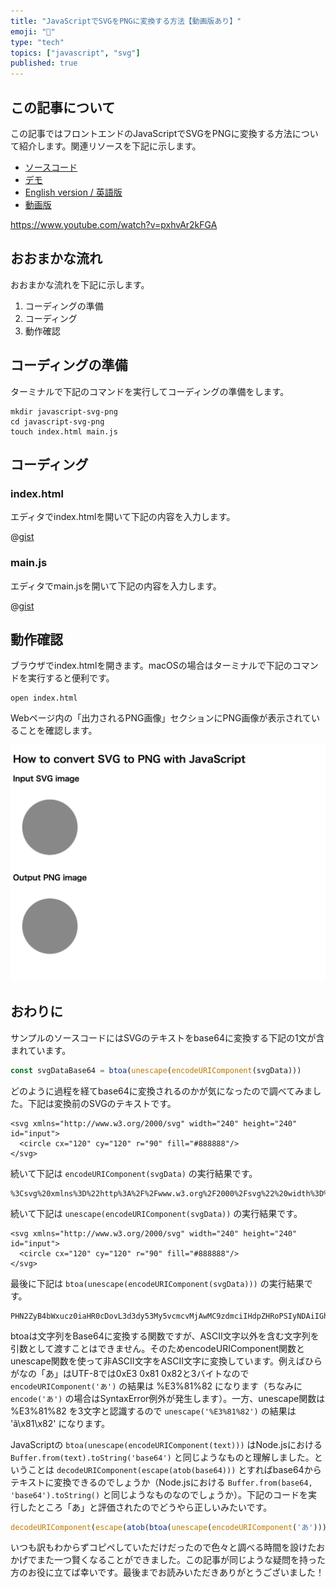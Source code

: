 ```yaml
---
title: "JavaScriptでSVGをPNGに変換する方法【動画版あり】"
emoji: "🌅"
type: "tech"
topics: ["javascript", "svg"]
published: true
---
```


## この記事について

この記事ではフロントエンドのJavaScriptでSVGをPNGに変換する方法について紹介します。関連リソースを下記に示します。

- [ソースコード](https://gist.github.com/tatsuyasusukida/1261585e3422da5645a1cbb9cf8813d6#file-index-html)
- [デモ](https://gist.githack.com/tatsuyasusukida/1261585e3422da5645a1cbb9cf8813d6/raw/index.html)
- [English version / 英語版](https://gist.github.com/tatsuyasusukida/1261585e3422da5645a1cbb9cf8813d6)
- [動画版](https://www.youtube.com/watch?v=pxhvAr2kFGA)

https://www.youtube.com/watch?v=pxhvAr2kFGA



## おおまかな流れ

おおまかな流れを下記に示します。

1. コーディングの準備
2. コーディング
3. 動作確認



## コーディングの準備

ターミナルで下記のコマンドを実行してコーディングの準備をします。

```shell
mkdir javascript-svg-png
cd javascript-svg-png
touch index.html main.js
```



## コーディング

### index.html

エディタでindex.htmlを開いて下記の内容を入力します。

@[gist](https://gist.github.com/tatsuyasusukida/1261585e3422da5645a1cbb9cf8813d6?file=index.html)

### main.js

エディタでmain.jsを開いて下記の内容を入力します。

@[gist](https://gist.github.com/tatsuyasusukida/1261585e3422da5645a1cbb9cf8813d6?file=main.js)



## 動作確認

ブラウザでindex.htmlを開きます。macOSの場合はターミナルで下記のコマンドを実行すると便利です。

```shell
open index.html
```

Webページ内の「出力されるPNG画像」セクションにPNG画像が表示されていることを確認します。

![ブラウザでindex.htmlを開いた様子です。Webページの見出しは「JavaScriptでSVGをPNGに変換する方法」であり、「入力されるSVG画像」セクションと「出力されるPNG画像」セクションには同じ灰色の円の画像がそれぞれ含まれています。](/images/articles/javascript-svg-png/img-check-01.png)



## おわりに

サンプルのソースコードにはSVGのテキストをbase64に変換する下記の1文が含まれています。

```js
const svgDataBase64 = btoa(unescape(encodeURIComponent(svgData)))
```

どのように過程を経てbase64に変換されるのかが気になったので調べてみました。下記は変換前のSVGのテキストです。

```
<svg xmlns="http://www.w3.org/2000/svg" width="240" height="240" id="input">
  <circle cx="120" cy="120" r="90" fill="#888888"/>
</svg>
```

続いて下記は `encodeURIComponent(svgData)` の実行結果です。

```
%3Csvg%20xmlns%3D%22http%3A%2F%2Fwww.w3.org%2F2000%2Fsvg%22%20width%3D%22240%22%20height%3D%22240%22%20id%3D%22input%22%3E%0A%20%20%20%20%20%20%20%20%3Ccircle%20cx%3D%22120%22%20cy%3D%22120%22%20r%3D%2290%22%20fill%3D%22%23888888%22%2F%3E%0A%20%20%20%20%20%20%3C%2Fsvg%3E
```

続いて下記は `unescape(encodeURIComponent(svgData))` の実行結果です。

```
<svg xmlns="http://www.w3.org/2000/svg" width="240" height="240" id="input">
  <circle cx="120" cy="120" r="90" fill="#888888"/>
</svg>
```

最後に下記は `btoa(unescape(encodeURIComponent(svgData)))` の実行結果です。

```
PHN2ZyB4bWxucz0iaHR0cDovL3d3dy53My5vcmcvMjAwMC9zdmciIHdpZHRoPSIyNDAiIGhlaWdodD0iMjQwIiBpZD0iaW5wdXQiPgogICAgICAgIDxjaXJjbGUgY3g9IjEyMCIgY3k9IjEyMCIgcj0iOTAiIGZpbGw9IiM4ODg4ODgiLz4KICAgICAgPC9zdmc+
```

btoaは文字列をBase64に変換する関数ですが、ASCII文字以外を含む文字列を引数として渡すことはできません。そのためencodeURIComponent関数とunescape関数を使って非ASCII文字をASCII文字に変換しています。例えばひらがなの「あ」はUTF-8では0xE3 0x81 0x82と3バイトなので `encodeURIComponent('あ')` の結果は %E3%81%82 になります（ちなみに `encode('あ')` の場合はSyntaxError例外が発生します）。一方、unescape関数は %E3%81%82 を3文字と認識するので `unescape('%E3%81%82')` の結果は 'ã\x81\x82' になります。

JavaScriptの `btoa(unescape(encodeURIComponent(text)))` はNode.jsにおける `Buffer.from(text).toString('base64')` と同じようなものと理解しました。ということは `decodeURIComponent(escape(atob(base64)))` とすればbase64からテキストに変換できるのでしょうか（Node.jsにおける `Buffer.from(base64, 'base64').toString()` と同じようなものなのでしょうか）。下記のコードを実行したところ「あ」と評価されたのでどうやら正しいみたいです。

```js
decodeURIComponent(escape(atob(btoa(unescape(encodeURIComponent('あ'))))))
```

いつも訳もわからずコピペしていただけだったので色々と調べる時間を設けたおかげでまた一つ賢くなることができました。この記事が同じような疑問を持った方のお役に立てば幸いです。最後までお読みいただきありがとうございました！
